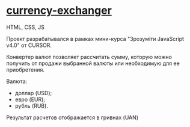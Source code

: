 # [currency-exchanger](https://devasvit.github.io/currency-exchanger/)
HTML, CSS, JS

Проект разрабатывался в рамках мини-курса "Зрозуміти JavaScript v4.0" от CURSOR.

Конвертер валют позволяет рассчитать сумму, которую можно получить от продажи выбранной валюты или необходимую для ее приобретения.

Валюта: 
- доллар (USD);
- евро (EUR);
- рубль (RUB).

Результат расчетов отображается в гривнах (UAN)

